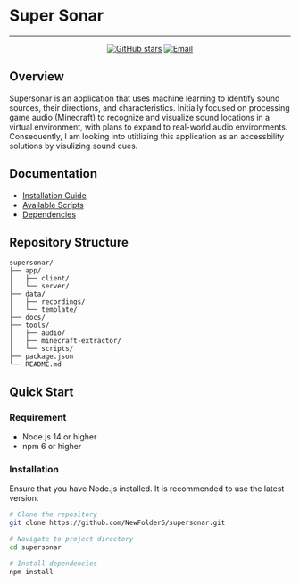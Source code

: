 <!-- markdownlint-disable first-line-h1 -->
<!-- markdownlint-disable html -->
<!-- markdownlint-disable no-duplicate-header -->

# Super Sonar

<hr>
<p align="center">
<a href="https://github.com/NewFolder6/supersonar/stargazers"><img alt="GitHub stars" src="https://img.shields.io/github/stars/NewFolder6/supersonar?style=flat&color=yellow"/></a>
<a href="mailto:hotinyuk@gmail.com"><img alt="Email" src="https://img.shields.io/badge/Contact-Email-red"/></a>
</p>

## Overview

Supersonar is an application that uses machine learning to identify sound sources, their directions, and characteristics. Initially focused on processing game audio (Minecraft) to recognize and visualize sound locations in a virtual environment, with plans to expand to real-world audio environments. Consequently, I am looking into utitlizing this application as an accessbility solutions by visulizing sound cues.

## Documentation

- [Installation Guide](docs/installation.md)
- [Available Scripts](docs/scripts.md)
- [Dependencies](docs/dependencies.md)

## Repository Structure

```plaintext
supersonar/
├── app/              
│   ├── client/        
│   └── server/
├── data/
│   ├── recordings/
│   └── template/   
├── docs/ 
├── tools/
│   ├── audio/
│   ├── minecraft-extractor/
│   └── scripts/            
├── package.json       
└── README.md          
```

## Quick Start

### Requirement

- Node.js 14 or higher
- npm 6 or higher

### Installation

Ensure that you have Node.js installed. It is recommended to use the latest version.

```bash
# Clone the repository 
git clone https://github.com/NewFolder6/supersonar.git

# Navigate to project directory
cd supersonar

# Install dependencies
npm install
```

